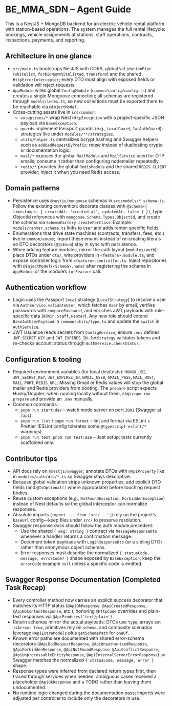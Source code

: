 # BE_MMA_SDN – Agent Guide

This is a NestJS + MongoDB backend for an electric vehicle rental platform with station-based operations. The system manages the full rental lifecycle: bookings, vehicle assignments at stations, staff operations, contracts, inspections, payments, and reporting.

## Architecture in one glance

- `src/main.ts` bootstraps NestJS with CORS, global `ValidationPipe` (`whitelist`, `forbidNonWhitelisted`, `transform`) and the shared `HttpErrorInterceptor`; every DTO must align with exposed fields or validation will reject requests.
- `AppModule` wires global `ConfigModule` (`common/config/config.ts`) and creates a single Mongoose connection; all schemas are registered through `models/index.ts`, so new collections must be exported there to be reachable via `@InjectModel`.
- Cross-cutting assets live in `src/common`:
  - `exceptions/*` wrap Nest `HttpException` with a project-specific JSON payload via `BaseException`.
  - `guards` implement Passport guards (e.g., `LocalGuard`, `JwtAuthGuard`); strategies live under `modules/**/strategies`.
  - `utils/helper.ts` centralizes bcrypt hashing and Swagger helpers such as `addBadRequestByPrefix`; reuse instead of duplicating crypto or documentation logic.
  - `mail/*` exposes the global `MailModule` and `MailService` used for OTP emails; consume it rather than configuring nodemailer repeatedly.
  - `redis/*` provides the global `RedisModule` and the shared `REDIS_CLIENT` provider; inject it when you need Redis access.

## Domain patterns

- Persistence uses `@nestjs/mongoose` schemas in `src/models/*.schema.ts`. Follow the existing convention: decorate classes with `@Schema({ timestamps: { createdAt: 'created_at', updatedAt: false } })`, type ObjectId references with `mongoose.Schema.Types.ObjectId`, and create the schema via `SchemaFactory.createForClass`. Example: `models/renter.schema.ts` links to `User` and adds renter-specific fields.
- Enumerations that drive state machines (contracts, transfers, fees, etc.) live in `common/enums`; import these enums instead of re-creating literals so DTO decorators (`@IsEnum`) stay in sync with persistence.
- When adding feature modules, mirror the auth layout (`modules/auth`): place DTOs under `dto/`, wire providers in `<feature>.module.ts`, and expose controller logic from `<feature>.controller.ts`. Inject repositories with `@InjectModel(<Schema>.name)` after registering the schema in `AppModule` or the module’s `forFeature` call.

## Authentication workflow

- Login uses the Passport `local` strategy (`LocalStrategy`) to resolve a user via `AuthService.validateUser`, which fetches `User` by email, verifies passwords with `comparePassword`, and enriches JWT payloads with role-specific data (`Admin`, `Staff`, `Renter`). Any new role should extend `BaseJwtUserPayload` in `common/utils/type.ts` and update the `switch` in `AuthService`.
- JWT issuance reads secrets from `ConfigService`; ensure `.env` defines `JWT_SECRET_KEY` and `JWT_EXPIRES_IN`. `JwtStrategy` validates tokens and re-checks account status through `AuthService.checkStatus`.

## Configuration & tooling

- Required environment variables (for local dev/tests): `MONGO_URI`, `JWT_SECRET_KEY`, `JWT_EXPIRES_IN`, `GMAIL_USER`, `GMAIL_PASS`, `MAIL_HOST`, `MAIL_PORT`, `REDIS_URL`. Missing Gmail or Redis values will stop the global mailer and Redis providers from booting. The `prepare` script expects Husky/Doppler; when running locally without them, skip `pnpm run prepare` and provide an `.env` manually.
- Common commands:
  - `pnpm run start:dev` – watch mode server on port `3001` (Swagger at `/api`).
  - `pnpm run lint` / `pnpm run format` – lint and format via ESLint + Prettier (ESLint config tolerates some `@typescript-eslint/*` warnings).
  - `pnpm run test`, `pnpm run test:e2e` – Jest setup; tests currently scaffolded only.

## Contributor tips

- API docs rely on `@nestjs/swagger`; annotate DTOs with `@ApiProperty` like in `modules/auth/dto/*.ts` so Swagger stays descriptive.
- Because global validation strips unknown properties, add explicit DTO fields (and `@IsOptional()` where appropriate) before touching request bodies.
- Reuse custom exceptions (e.g., `NotFoundException`, `ForbiddenException`) instead of Nest defaults so the global interceptor can normalize responses.
- Absolute imports (`import ... from 'src/...';`) rely on the project’s `baseUrl` config—keep files under `src/` to preserve resolution.
- Swagger response docs should follow the auth module precedent:
  - Use the shared `{ msg: string }` contract via `MessageResponseDto` whenever a handler returns a confirmation message.
  - Document token payloads with `LoginResponseDto` (or a sibling DTO) rather than anonymous object schemas.
  - Error responses must describe the normalized `{ statusCode, message, errorCode? }` shape exposed by `BaseException`; keep the `errorCode` example `null` unless a specific code is emitted.

## Swagger Response Documentation (Completed Task Recap)

- Every controller method now carries an explicit success decorator that matches its HTTP status (`@ApiOkResponse`, `@ApiCreatedResponse`, `@ApiNoContentResponse`, etc.), honoring `@HttpCode` overrides and plain-text responses via `@ApiProduces('text/plain')`.
- Return schemas mirror the actual payloads: DTOs use `type`, arrays set `isArray: true`, primitives rely on `schema`, and composite scenarios leverage `@ApiExtraModels` plus `getSchemaPath` for `oneOf`.
- Known error paths are documented with shared error-schema decorators (`@ApiBadRequestResponse`, `@ApiUnauthorizedResponse`, `@ApiForbiddenResponse`, `@ApiNotFoundResponse`, `@ApiConflictResponse`, `@ApiUnprocessableEntityResponse`, `@ApiInternalServerErrorResponse`) so Swagger matches the normalized `{ statusCode, message, error }` shape.
- Response types were inferred from declared return types first, then traced through services when needed; ambiguous cases received a placeholder `@ApiOkResponse` and a TODO rather than leaving them undocumented.
- No runtime logic changed during the documentation pass; imports were adjusted per controller to include only the decorators in use.
